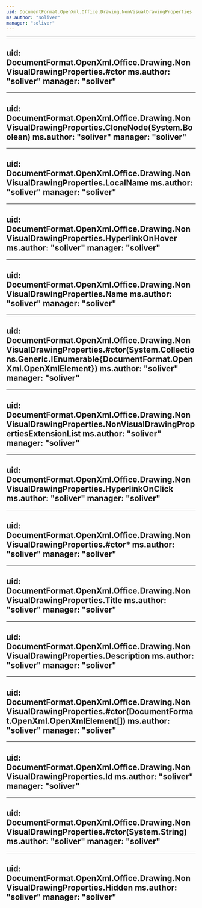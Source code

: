 ```yaml
---
uid: DocumentFormat.OpenXml.Office.Drawing.NonVisualDrawingProperties
ms.author: "soliver"
manager: "soliver"
---
```


---
uid: DocumentFormat.OpenXml.Office.Drawing.NonVisualDrawingProperties.#ctor
ms.author: "soliver"
manager: "soliver"
---

---
uid: DocumentFormat.OpenXml.Office.Drawing.NonVisualDrawingProperties.CloneNode(System.Boolean)
ms.author: "soliver"
manager: "soliver"
---

---
uid: DocumentFormat.OpenXml.Office.Drawing.NonVisualDrawingProperties.LocalName
ms.author: "soliver"
manager: "soliver"
---

---
uid: DocumentFormat.OpenXml.Office.Drawing.NonVisualDrawingProperties.HyperlinkOnHover
ms.author: "soliver"
manager: "soliver"
---

---
uid: DocumentFormat.OpenXml.Office.Drawing.NonVisualDrawingProperties.Name
ms.author: "soliver"
manager: "soliver"
---

---
uid: DocumentFormat.OpenXml.Office.Drawing.NonVisualDrawingProperties.#ctor(System.Collections.Generic.IEnumerable{DocumentFormat.OpenXml.OpenXmlElement})
ms.author: "soliver"
manager: "soliver"
---

---
uid: DocumentFormat.OpenXml.Office.Drawing.NonVisualDrawingProperties.NonVisualDrawingPropertiesExtensionList
ms.author: "soliver"
manager: "soliver"
---

---
uid: DocumentFormat.OpenXml.Office.Drawing.NonVisualDrawingProperties.HyperlinkOnClick
ms.author: "soliver"
manager: "soliver"
---

---
uid: DocumentFormat.OpenXml.Office.Drawing.NonVisualDrawingProperties.#ctor*
ms.author: "soliver"
manager: "soliver"
---

---
uid: DocumentFormat.OpenXml.Office.Drawing.NonVisualDrawingProperties.Title
ms.author: "soliver"
manager: "soliver"
---

---
uid: DocumentFormat.OpenXml.Office.Drawing.NonVisualDrawingProperties.Description
ms.author: "soliver"
manager: "soliver"
---

---
uid: DocumentFormat.OpenXml.Office.Drawing.NonVisualDrawingProperties.#ctor(DocumentFormat.OpenXml.OpenXmlElement[])
ms.author: "soliver"
manager: "soliver"
---

---
uid: DocumentFormat.OpenXml.Office.Drawing.NonVisualDrawingProperties.Id
ms.author: "soliver"
manager: "soliver"
---

---
uid: DocumentFormat.OpenXml.Office.Drawing.NonVisualDrawingProperties.#ctor(System.String)
ms.author: "soliver"
manager: "soliver"
---

---
uid: DocumentFormat.OpenXml.Office.Drawing.NonVisualDrawingProperties.Hidden
ms.author: "soliver"
manager: "soliver"
---
